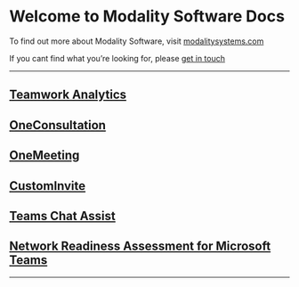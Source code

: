 # Welcome to Modality Software Docs

To find out more about Modality Software, visit [modalitysystems.com](https://www.modalitysystems.com/)

If you cant find what you’re looking for, please [get in touch](mailto:mailto:enquiries@modalitysystems.com)

------

## [Teamwork Analytics](/twa/Readme.md)

## [OneConsultation](https://docs.oneconsultation.net/)

## [OneMeeting](/OneMeeting/OneMeetingCVISetup.md)

## [CustomInvite](/CustomInvite/README.md)

## [Teams Chat Assist](/TeamsChatAssist/readme.md)

## [Network Readiness Assessment for Microsoft Teams](/TeamsNetworkReadiness/Network%20Readiness%20Assessment%20for%20Microsoft%20Teams.html)

------